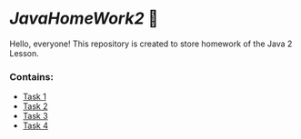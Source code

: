 # *JavaHomeWork2* 📁️
Hello, everyone! 
This repository is created to store homework of the Java 2 Lesson.

### Contains:
  - <a href="https://github.com/Kasymbekov/JavaHomeWork2/tree/master/src/Task1">Task 1</a>
  - <a href="https://github.com/Kasymbekov/JavaHomeWork2/tree/master/src/Task2/HomeWork">Task 2</a>
  - <a href="https://github.com/Kasymbekov/JavaHomeWork2/tree/master/src/Task3/HomeWork">Task 3</a>
  - <a href="https://github.com/Kasymbekov/JavaHomeWork2/tree/master/src/Task4/HomeWork/Main.java">Task 4</a>
